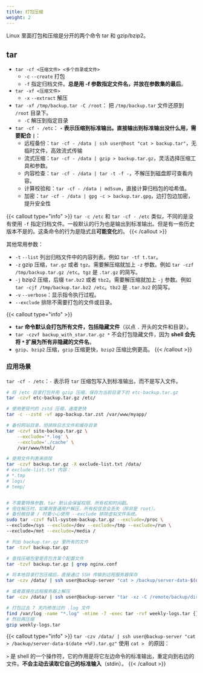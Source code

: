 ```yaml
---
title: 打包压缩
weight: 2
---
```


Linux 里面打包和压缩是分开的两个命令 tar 和 gzip/bzip2。

## tar

- `tar -cf <压缩文件> <多个目录或文件>`
  - `-c` `--create` 打包
  - `-f` 指定归档文件。**总是用 -f 参数指定文件名，并放在参数集的最后**。
- `tar -xf <压缩文件>`
  - `-x` `--extract` 解压
- `tar -xf /tmp/backup.tar -C /root`： 把 `/tmp/backup.tar` 文件还原到 `/root` 目录下。
  - `-C` 解压到指定目录
- `tar -cf - /etc`： **`-` 表示压缩到标准输出。直接输出到标准输出没什么用，需要配合 `|`**：
  - 远程备份：`tar -cf - /data | ssh user@host "cat > backup.tar"`，无临时文件，高效流式传输
  - 流式压缩：`tar -cf - /data | gzip > backup.tar.gz`，灵活选择压缩工具和参数。
  - 内容检查：`tar -cf - /data | tar -t -f -`，不解压到磁盘即可查看内容。
  - 计算校验和：`tar -cf - /data | md5sum`，直接计算归档包的哈希值。
  - 加密：`tar -cf - /data | gpg -c > backup.tar.gpg`，边打包边加密，提升安全性

{{< callout type="info" >}}
`tar -c /etc` 和 `tar -cf - /etc` 类似，不同的是没有使用 `-f` 指定归档文件。一般默认的行为也是输出到标准输出。但是有一些历史版本不是的。这条命令的行为是隐式且**可能变化**的。
{{< /callout >}}

其他常用参数：

- `-t` `--list`  列出归档文件中的内容列表。例如 `tar -tf t.tar`。
- `-z` gzip 压缩，`tar.gz` 或者 `tgz`。需要解压缩就加上 `-z` 参数。例如 `tar -czf /tmp/backup.tar.gz /etc`。`tgz` 是 `.tar.gz` 的简写。
- `-j` bzip2 压缩，后缀 `tar.bz2` 或者 `tbz2`。需要解压缩就加上 `-j` 参数。例如 `tar -cjf /tmp/backup.tar.bz2 /etc`。`tbz2` 是 `.tar.bz2` 的简写。
- `-v` `--verbose`：显示指令执行过程。
- `--exclude`	排除不需要打包的文件或目录。

{{< callout type="info" >}}
- **`tar` 命令默认会打包所有文件，包括隐藏文件**（以点 `.` 开头的文件和目录）。
- `tar -czvf backup_with_star.tar.gz *` 不会打包隐藏文件，因为 **shell 会先将 `*` 扩展为所有非隐藏的文件名**。
- `gzip`、`bzip2` 压缩，`gzip` 压缩更快，`bzip2` 压缩比例更高。
{{< /callout >}}

### 应用场景

`tar -cf - /etc`：`-` 表示将 `tar` 压缩包写入到标准输出，而不是写入文件。


```bash
# 将 /etc 目录打包并用 gzip 压缩，保存为当前目录下的 etc-backup.tar.gz
tar -czvf etc-backup.tar.gz /etc/

# 使用更现代的 zstd 压缩，速度更快
tar -c --zstd -vf app-backup.tar.zst /var/www/myapp/

# 备份网站目录，但排除日志文件和缓存目录
tar -czvf site-backup.tar.gz \
    --exclude='*.log' \
    --exclude='./cache' \
    /var/www/html/

# 使用文件列表来排除
tar -czvf backup.tar.gz -X exclude-list.txt /data/
# exclude-list.txt 内容：
# *.tmp
# logs/
# temp/    


# 不需要特殊参数，tar 默认会保留权限、所有权和时间戳。
# 但在解压时，如果用普通用户解压，所有权信息会丢失（除非是 root）。
# 备份根目录 / 时要小心使用 --exclude 排除虚拟文件系统。
sudo tar -czvf full-system-backup.tar.gz --exclude=/proc \
--exclude=/sys --exclude=/dev --exclude=/tmp --exclude=/run \
--exclude=/mnt --exclude=/media /

# 列出 backup.tar.gz 里所有的文件
tar -tzvf backup.tar.gz

# 查找压缩包里是否包含某个配置文件
tar -tzvf backup.tar.gz | grep nginx.conf

# 将本地目录打包压缩后，直接通过 SSH 传输到远程服务器保存
tar -czv /data/ | ssh user@backup-server "cat > /backup/server-data-$(date +%F).tar.gz"

# 或者直接在远程服务器上解压
tar -czv /data/ | ssh user@backup-server "tar -xz -C /remote/backup/dir/"

# 打包过去 7 天内修改过的 .log 文件
find /var/log -name "*.log" -mtime -7 -exec tar -rvf weekly-logs.tar {} \;
# 然后再压缩
gzip weekly-logs.tar
```

{{< callout type="info" >}}
`tar -czv /data/ | ssh user@backup-server "cat > /backup/server-data-$(date +%F).tar.gz"` 使用 `cat > ` 的原因：

`>` 是 shell 的一个操作符，它的作用是将它左边命令的标准输出，重定向到右边的文件。**不会主动去读取它自己的标准输入**（stdin）。
{{< /callout >}}



